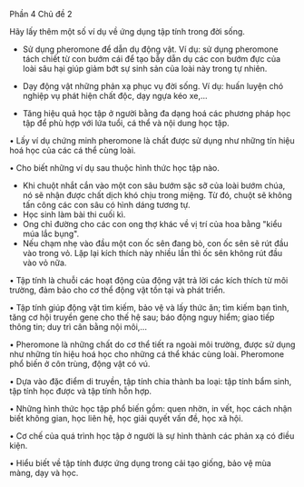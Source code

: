 Phần 4
Chủ đề 2

Hãy lấy thêm một số ví dụ về ứng dụng tập tính trong đời sống.

- Sử dụng pheromone để dẫn dụ động vật. Ví dụ: sử dụng pheromone tách chiết từ con bướm cái để tạo bẫy dẫn dụ các con bướm đực của loài sâu hại giúp giảm bớt sự sinh sản của loài này trong tự nhiên.

- Dạy động vật những phản xạ phục vụ đời sống. Ví dụ: huấn luyện chó nghiệp vụ phát hiện chất độc, dạy ngựa kéo xe,...

- Tăng hiệu quả học tập ở người bằng đa dạng hoá các phương pháp học tập để phù hợp với lứa tuổi, cá thể và nội dung học tập.

• Lấy ví dụ chứng minh pheromone là chất được sử dụng như những tín hiệu hoá học của các cá thể cùng loài.

• Cho biết những ví dụ sau thuộc hình thức học tập nào.
- Khi chuột nhắt cắn vào một con sâu bướm sặc sỡ của loài bướm chúa, nó sẽ nhận được chất dịch khó chịu trong miệng. Từ đó, chuột sẽ không tấn công các con sâu có hình dáng tương tự.
- Học sinh làm bài thi cuối kì.
- Ong chỉ đường cho các con ong thợ khác về vị trí của hoa bằng "kiểu múa lắc bụng".
- Nếu chạm nhẹ vào đầu một con ốc sên đang bò, con ốc sên sẽ rút đầu vào trong vỏ. Lặp lại kích thích này nhiều lần thì ốc sên không rút đầu vào vỏ nữa.

• Tập tính là chuỗi các hoạt động của động vật trả lời các kích thích từ môi trường, đảm bảo cho cơ thể động vật tồn tại và phát triển.

• Tập tính giúp động vật tìm kiếm, bảo vệ và lấy thức ăn; tìm kiếm bạn tình, tăng cơ hội truyền gene cho thế hệ sau; báo động nguy hiểm; giao tiếp thông tin; duy trì cân bằng nội môi,...

• Pheromone là những chất do cơ thể tiết ra ngoài môi trường, được sử dụng như những tín hiệu hoá học cho những cá thể khác cùng loài. Pheromone phổ biến ở côn trùng, động vật có vú.

• Dựa vào đặc điểm di truyền, tập tính chia thành ba loại: tập tính bẩm sinh, tập tính học được và tập tính hỗn hợp.

• Những hình thức học tập phổ biến gồm: quen nhờn, in vết, học cách nhận biết không gian, học liên hệ, học giải quyết vấn đề, học xã hội.

• Cơ chế của quá trình học tập ở người là sự hình thành các phản xạ có điều kiện.

• Hiểu biết về tập tính được ứng dụng trong cải tạo giống, bảo vệ mùa màng, dạy và học.